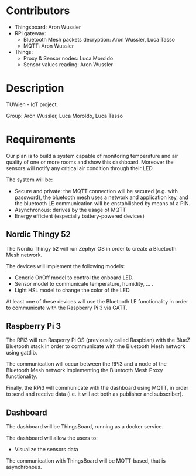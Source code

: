 # Contributors

- Thingsboard: Aron Wussler
- RPi gateway:
  - Bluetooth Mesh packets decryption: Aron Wussler, Luca Tasso
  - MQTT: Aron Wussler
- Things:
  - Proxy & Sensor nodes: Luca Moroldo
  - Sensor values reading: Aron Wussler

# Description
TUWien - IoT project.

Group: Aron Wussler, Luca Moroldo, Luca Tasso

# Requirements
Our plan is to build a system capable of monitoring temperature and air quality of one or more rooms and show this dashboard.
Moreover the sensors will notify any critical air condition through their LED.

The system will be:
- Secure and private: the MQTT connection will be secured (e.g. with password), the bluetooth mesh uses a network and application key, and the bluetooth LE communication will be enstabilished by means of a PIN.
- Asynchronous: derives by the usage of MQTT
- Energy efficient (especially battery-powered devices)


## Nordic Thingy 52
The Nordic Thingy 52 will run Zephyr OS in order to create a Bluetooth Mesh network.

The devices will implement the following models:
- Generic OnOff model to control the onboard LED.
- Sensor model to communicate temperature, humidity, ... .
- Light HSL model to change the color of the LED.

At least one of these devices will use the Bluetooth LE functionality in order to communicate with the Raspberry Pi 3 via GATT.

## Raspberry Pi 3

The RPi3 will run Rasperry Pi OS (previously called Raspbian) with the BlueZ Bluetooth stack in order to communicate with the Bluetooth Mesh network using gattlib.

The communication will occur between the RPi3 and a node of the Bluetooth Mesh network implementing the Bluetooth Mesh Proxy functionality.

Finally, the RPi3 will communicate with the dashboard using MQTT, in order to send and receive data (i.e. it will act both as publisher and subscriber). 

## Dashboard
The dashboard will be ThingsBoard, running as a docker service. 

The dashboard will allow the users to:
- Visualize the sensors data

The communication with ThingsBoard will be MQTT-based, that is asynchronous.
